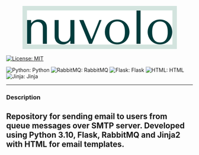 <p align="center">
    <img style="background-color: #D3E4DE; padding: 12px;" src="templates/images/nuvolo.png" alt="logo" />
</p>


[![License: MIT](https://img.shields.io/badge/License-MIT-yellow.svg)](https://opensource.org/licenses/MIT)

![Python: Python](https://img.shields.io/badge/python-3670A0?style=for-the-badge&logo=python&logoColor=ffdd54)
![RabbitMQ: RabbitMQ](https://img.shields.io/badge/-rabbitmq-%23FF6600?style=for-the-badge&logo=rabbitmq&logoColor=white)
![Flask: Flask](https://img.shields.io/badge/-flask-%23000000?style=for-the-badge&logo=flask&logoColor=white)
![HTML: HTML](https://img.shields.io/badge/html-%23f06529?style=for-the-badge&logo=html5&logoColor=white)
![Jinja: Jinja](https://img.shields.io/badge/jinja-%23FF0000?style=for-the-badge&logo=jinja&logoColor=white)

---
### Description
Repository for sending email to users from queue messages over SMTP server. Developed using Python 3.10, Flask, RabbitMQ
and Jinja2 with HTML for email templates.
---

